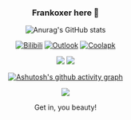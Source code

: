 <div id="title" align=center>

<!-- ![Modern C++ template][github-sub-title:img] -->

### Frankoxer here 👋

![Anurag's GitHub stats](https://github-readme-stats.vercel.app/api?username=Frankoxer&show_icons=true&theme=transparent)

[![Bilibili](https://img.shields.io/badge/Bilibili-%E4%BA%94%E4%BC%8F%E4%BA%BF%E5%AE%89-pink
)](https://space.bilibili.com/85414704)
[![Outlook](https://img.shields.io/badge/Outlook-Frankoxer-deepskyblue)](frankoxer@outlook.com)
[![Coolapk](https://img.shields.io/badge/Coolapk-%E4%BA%94%E4%BC%8F%E4%BA%BF%E5%AE%89-green)](https://www.coolapk.com/u/1100645)

![](https://img.shields.io/badge/Hobbies-Billiards/Rhythm_Games/Piano/Singing-blue) 
![](https://img.shields.io/badge/MBTI-ESTJ-green) 

[![Ashutosh's github activity graph](https://github-readme-activity-graph.vercel.app/graph?username=Frankoxer&theme=minimal)](https://github.com/ashutosh00710/github-readme-activity-graph)


![](https://komarev.com/ghpvc/?username=Frankoxer&style=for-the-badge)

Get in, you beauty!

</div>

<!---
Frankoxer/Frankoxer is a ✨ special ✨ repository because its `README.md` (this file) appears on your GitHub profile.
You can click the Preview link to take a look at your changes.
--->
